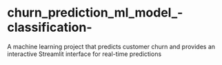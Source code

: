 # churn_prediction_ml_model_-classification-
A machine learning project that predicts customer churn and provides an interactive Streamlit interface for real-time predictions
